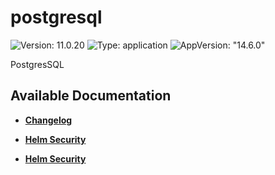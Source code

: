 # postgresql

![Version: 11.0.20](https://img.shields.io/badge/Version-11.0.20-informational?style=flat-square) ![Type: application](https://img.shields.io/badge/Type-application-informational?style=flat-square) ![AppVersion: "14.6.0"](https://img.shields.io/badge/AppVersion-"14.6.0"-informational?style=flat-square)

PostgresSQL

## Available Documentation

- [**Changelog**](CHANGELOG)

- [**Helm Security**](container-security)

- [**Helm Security**](helm-security)

